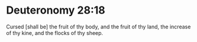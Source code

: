 # Deuteronomy 28:18

Cursed [shall be] the fruit of thy body, and the fruit of thy land, the increase of thy kine, and the flocks of thy sheep.